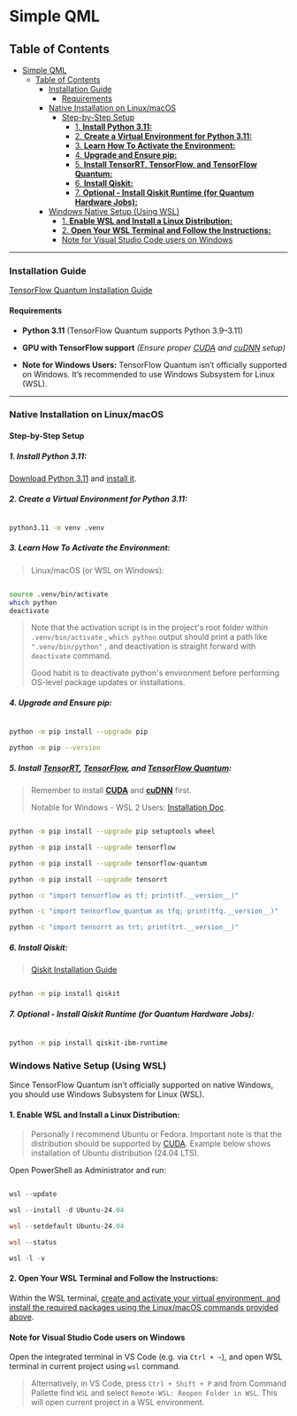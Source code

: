 
# Simple QML

## Table of Contents

- [Simple QML](#simple-qml)
  - [Table of Contents](#table-of-contents)
    - [Installation Guide](#installation-guide)
      - [Requirements](#requirements)
    - [Native Installation on Linux/macOS](#native-installation-on-linuxmacos)
      - [Step-by-Step Setup](#step-by-step-setup)
        - [1. **Install Python 3.11:**](#1-install-python-311)
        - [2. **Create a Virtual Environment for Python 3.11:**](#2-create-a-virtual-environment-for-python-311)
        - [3. **Learn How To Activate the Environment:**](#3-learn-how-to-activate-the-environment)
        - [4. **Upgrade and Ensure pip:**](#4-upgrade-and-ensure-pip)
        - [5. **Install TensorRT, TensorFlow, and TensorFlow Quantum:**](#5-install-tensorrt-tensorflow-and-tensorflow-quantum)
        - [6. **Install Qiskit:**](#6-install-qiskit)
        - [7. **Optional - Install Qiskit Runtime (for Quantum Hardware Jobs):**](#7-optional---install-qiskit-runtime-for-quantum-hardware-jobs)
    - [Windows Native Setup (Using WSL)](#windows-native-setup-using-wsl)
      - [1. **Enable WSL and Install a Linux Distribution:**](#1-enable-wsl-and-install-a-linux-distribution)
      - [2. **Open Your WSL Terminal and Follow the Instructions:**](#2-open-your-wsl-terminal-and-follow-the-instructions)
      - [Note for Visual Studio Code users on Windows](#note-for-visual-studio-code-users-on-windows)
  
---

### Installation Guide

[TensorFlow Quantum Installation Guide](https://www.tensorflow.org/quantum/install)

#### Requirements
  
- **Python 3.11** (TensorFlow Quantum supports Python 3.9–3.11)

- **GPU with TensorFlow support**  *(Ensure proper [CUDA](https://docs.nvidia.com/cuda/cuda-installation-guide-linux/index.html) and [cuDNN](https://developer.nvidia.com/cudnn) setup)*

- **Note for Windows Users:** TensorFlow Quantum isn’t officially supported on Windows. It’s recommended to use Windows Subsystem for Linux (WSL).

---

### Native Installation on Linux/macOS

#### Step-by-Step Setup

##### 1. **Install Python 3.11:**

[Download Python 3.11](https://www.python.org/downloads/release/python-31111/) and [install it](INSTRUCTIONS_PYTHON.md#Python-installation-on-Ubuntu).

##### 2. **Create a Virtual Environment for Python 3.11:**

```bash

python3.11 -m venv .venv

```

##### 3. **Learn How To Activate the Environment:**

> Linux/macOS (or WSL on Windows):

```bash

source .venv/bin/activate
which python
deactivate

```

> Note that the activation script is in the project's root folder within `.venv/bin/activate`
> , `which python` output should print a path like `".venv/bin/python"`
> , and deactivation is straight forward with `deactivate` command.
>
> Good habit is to deactivate python's environment before performing OS-level package updates or installations. 

##### 4. **Upgrade and Ensure pip:**

```bash

python -m pip install --upgrade pip

python -m pip --version

```

##### 5. **Install [TensorRT](https://docs.nvidia.com/deeplearning/tensorrt/latest/installing-tensorrt/installing.html), [TensorFlow](https://www.tensorflow.org/install), and [TensorFlow Quantum](https://www.tensorflow.org/quantum/install):**

> Remember to install [**CUDA**](https://developer.nvidia.com/cuda-downloads?target_os=Linux) and [**cuDNN**](https://developer.nvidia.com/cudnn-downloads?target_os=Linux) first.
>
> Notable for Windows - WSL 2 Users: [Installation Doc](https://docs.nvidia.com/cuda/wsl-user-guide/index.html).
>

```bash

python -m pip install --upgrade pip setuptools wheel

python -m pip install --upgrade tensorflow

python -m pip install --upgrade tensorflow-quantum

python -m pip install --upgrade tensorrt

python -c "import tensorflow as tf; print(tf.__version__)"

python -c "import tensorflow_quantum as tfq; print(tfq.__version__)"

python -c "import tensorrt as trt; print(trt.__version__)"

```

##### 6. **Install Qiskit:**

> [Qiskit Installation Guide](https://docs.quantum.ibm.com/guides/install-qiskit)

```bash

python -m pip install qiskit

```

##### 7. **Optional - Install Qiskit Runtime (for Quantum Hardware Jobs):**

```bash

python -m pip install qiskit-ibm-runtime

```

### Windows Native Setup (Using WSL)

Since TensorFlow Quantum isn’t officially supported on native Windows, you should use Windows Subsystem for Linux (WSL).

#### 1. **Enable WSL and Install a Linux Distribution:**

> Personally I recommend Ubuntu or Fedora. Important note is that the distribution should be supported by [CUDA](https://developer.nvidia.com/cuda-downloads?target_os=Linux&target_arch=x86_64&Distribution=Ubuntu).
> Example below shows installation of Ubuntu distribution (24.04 LTS).

Open PowerShell as Administrator and run:

```powershell

wsl --update

wsl --install -d Ubuntu-24.04

wsl --setdefault Ubuntu-24.04

wsl --status

wsl -l -v

```

#### 2. **Open Your WSL Terminal and Follow the Instructions:**

Within the WSL terminal, [create and activate your virtual environment, and install the required packages using the Linux/macOS commands provided above](#native-installation-on-linuxmacos).

#### Note for Visual Studio Code users on Windows

Open the integrated terminal in VS Code (e.g. via `Ctrl + ~`), and open WSL terminal in current project using `wsl` command.
> Alternatively, in VS Code, press `Ctrl + Shift + P` and from Command Pallette find `WSL` and select `Remote-WSL: Reopen Folder in WSL`. This will open current project in a WSL environment.

